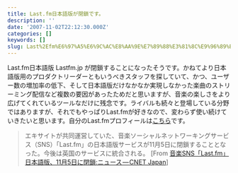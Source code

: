 ```yaml
---
title: Last.fm日本語版が閉鎖です。
description: ''
date: '2007-11-02T22:12:30.000Z'
categories: []
keywords: []
slug: Last%2Efm%E6%97%A5%E6%9C%AC%E8%AA%9E%E7%89%88%E3%81%8C%E9%96%89%E9%8E%96%E3%81%A7%E3%81%99%E3%80%82
---
```

Last.fm日本語版 Lastfm.jp が閉鎖することになったそうです。かねてより日本語版用のプロダクトリーダーともいうべきスタッフを探していて、かつ、ユーザー数の増加率の低下、そして日本語版だけなかなか実現しなかった楽曲のストリーミング配信など複数の要因があったためだと思いますが、音楽の楽しさをより広げてくれているツールなだけに残念です。ライバルも続々と登場している分野ではありますが、それでもやっぱりLast.fmが好きなので、変わらず使い続けていきたいと思います。自分のLast.fmプロフィールは[こちら](http://www.last.fm/user/beyondmywish/)です。

> エキサイトが共同運営していた、音楽ソーシャルネットワーキングサービス（SNS）「Last.fm」の日本語版サービスが11月5日に閉鎖することとなった。今後は英国のサービスに統合される。 \[From [音楽SNS「Last.fm」日本語版、11月5日に閉鎖:ニュース — CNET Japan](http://japan.cnet.com/news/media/story/0,2000056023,20360211,00.htm?ref=rss)\]